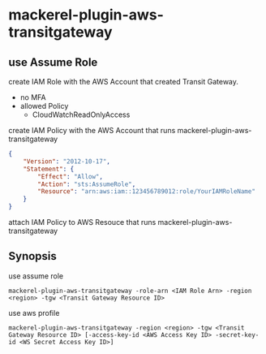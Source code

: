 # mackerel-plugin-aws-transitgateway

## use Assume Role

create IAM Role with the AWS Account that created Transit Gateway.

- no MFA
- allowed Policy
    - CloudWatchReadOnlyAccess

create IAM Policy with the AWS Account that runs mackerel-plugin-aws-transitgateway

```json
{
    "Version": "2012-10-17",
    "Statement": {
        "Effect": "Allow",
        "Action": "sts:AssumeRole",
        "Resource": "arn:aws:iam::123456789012:role/YourIAMRoleName"
    }
}
```

attach IAM Policy to AWS Resouce that runs mackerel-plugin-aws-transitgateway

## Synopsis

use assume role
```shell
mackerel-plugin-aws-transitgateway -role-arn <IAM Role Arn> -region <region> -tgw <Transit Gateway Resource ID>
```

use aws profile
```shell
mackerel-plugin-aws-transitgateway -region <region> -tgw <Transit Gateway Resource ID> [-access-key-id <AWS Access Key ID> -secret-key-id <WS Secret Access Key ID>]
```
